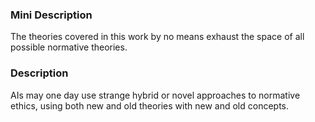 ### Mini Description

The theories covered in this work by no means exhaust the space of all possible normative theories. 

### Description

AIs may one day use strange hybrid or novel approaches to normative ethics, using both new and old theories with new and old concepts.
